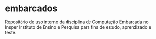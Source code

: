 # embarcados

Repositório de uso interno da disciplina de Computação Embarcada no Insper Instituto de Ensino e Pesquisa para fins de estudo, aprendizado e teste. 
